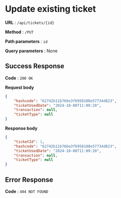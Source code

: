 # Update existing ticket

**URL** : `/api/tickets/{id}`

**Method** : `/PUT`

**Path parameters** : `id`

**Query parameters** : None

## Success Response 

**Code** : `200 OK`

**Request body**

```json
{
    "hashcode": "62742b11b766e3f6958108e57734d823",
    "ticketUsedDate": "2024-10-08T11:09:20",
    "transaction": null,
    "ticketType": null
}
```

**Response body**

```json
{
    "ticketId": 1,
    "hashcode": "62742b11b766e3f6958108e57734d823",
    "ticketUsedDate": "2024-10-08T11:09:20",
    "transaction": null,
    "ticketType": null
}
```

## Error Response 

**Code** : `404 NOT FOUND`
